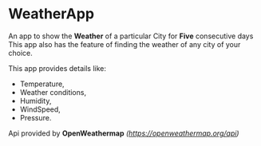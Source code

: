 # WeatherApp
An app to show the **Weather** of a particular City for **Five** consecutive days 
This app also has the feature of finding the weather of any city of your choice.  

This app provides details like:
* Temperature, 
* Weather conditions, 
* Humidity, 
* WindSpeed, 
* Pressure.


Api provided by **OpenWeathermap** *(https://openweathermap.org/api)*
